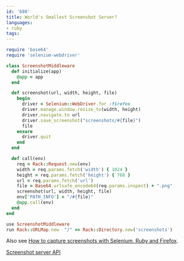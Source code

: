 ```yaml
---
id: '680'
title: World's Smallest Screenshot Server?
languages:
- ruby
tags:
---
```


```ruby
require 'base64'
require 'selenium-webdriver'

class ScreenshotMiddleware
  def initialize(app)
    @app = app
  end

  def screenshot(url, width, height, file)
    begin
      driver = Selenium::WebDriver.for :firefox
      driver.manage.window.resize_to(width, height)
      driver.navigate.to url
      driver.save_screenshot("screenshots/#{file}")
      file
    ensure
      driver.quit
    end
  end

  def call(env)
    req = Rack::Request.new(env)
    width = req.params.fetch('width') { 1024 }
    height = req.params.fetch('height') { 768 }
    url = req.params.fetch('url')
    file = Base64.urlsafe_encode64(req.params.inspect) + ".png"
    screenshot(url, width, height, file)
    env['PATH_INFO'] = "/#{file}"
    @app.call(env)
  end
end

use ScreenshotMiddleware
run Rack::URLMap.new  "/" => Rack::Directory.new('screenshots')
```
    

Also see [How to capture screenshots with Selenium, Ruby and Firefox](http://snippets.aktagon.com/snippets/505-how-to-capture-screenshots-with-selenium-ruby-and-firefox).

[Screenshot server API](https://github.com/christianhellsten/screenshot-server)


